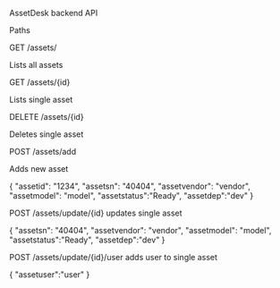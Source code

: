 AssetDesk backend API

Paths

GET
/assets/

Lists all assets


GET
/assets/{id}

Lists single asset


DELETE
/assets/{id}

Deletes single asset


POST
/assets/add

Adds new asset

{
  "assetid": "1234",
  "assetsn": "40404",
  "assetvendor": "vendor",
  "assetmodel": "model",
	"assetstatus":"Ready",
	"assetdep":"dev"
}


POST
/assets/update/{id}
updates single asset

{
  "assetsn": "40404",
  "assetvendor": "vendor",
  "assetmodel": "model",
	"assetstatus":"Ready",
	"assetdep":"dev"
}


POST
/assets/update/{id}/user
adds user to single asset 

{
  "assetuser":"user"
}
